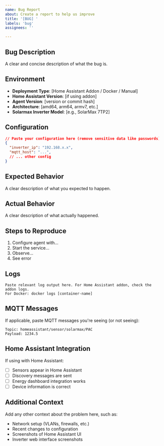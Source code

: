 ```yaml
---
name: Bug Report
about: Create a report to help us improve
title: '[BUG] '
labels: 'bug'
assignees: ''

---
```


## Bug Description
A clear and concise description of what the bug is.

## Environment
- **Deployment Type**: [Home Assistant Addon / Docker / Manual]
- **Home Assistant Version**: [if using addon]
- **Agent Version**: [version or commit hash]
- **Architecture**: [amd64, arm64, armv7, etc.]
- **Solarmax Inverter Model**: [e.g., SolarMax 7TP2]

## Configuration
```json
// Paste your configuration here (remove sensitive data like passwords)
{
  "inverter_ip": "192.168.x.x",
  "mqtt_host": "...",
  // ... other config
}
```

## Expected Behavior
A clear description of what you expected to happen.

## Actual Behavior
A clear description of what actually happened.

## Steps to Reproduce
1. Configure agent with...
2. Start the service...
3. Observe...
4. See error

## Logs
```
Paste relevant log output here. For Home Assistant addon, check the addon logs.
For Docker: docker logs [container-name]
```

## MQTT Messages
If applicable, paste MQTT messages you're seeing (or not seeing):
```
Topic: homeassistant/sensor/solarmax/PAC
Payload: 1234.5
```

## Home Assistant Integration
If using with Home Assistant:
- [ ] Sensors appear in Home Assistant
- [ ] Discovery messages are sent
- [ ] Energy dashboard integration works
- [ ] Device information is correct

## Additional Context
Add any other context about the problem here, such as:
- Network setup (VLANs, firewalls, etc.)
- Recent changes to configuration
- Screenshots of Home Assistant UI
- Inverter web interface screenshots
